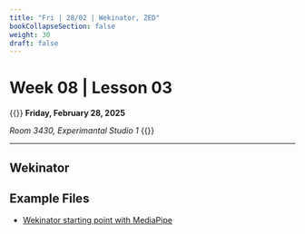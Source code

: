 ```yaml
---
title: "Fri | 28/02 | Wekinator, ZED"
bookCollapseSection: false
weight: 30
draft: false
---
```


# Week 08 | Lesson 03

{{<hint info>}}
**Friday, February 28, 2025**  

*Room 3430, Experimantal Studio 1*
{{</hint>}}

---

## Wekinator

## Example Files

- [Wekinator starting point with MediaPipe](./files/ei_wekinator_starting_point.toe)